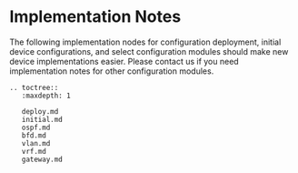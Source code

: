 # Implementation Notes

The following implementation nodes for configuration deployment, initial device configurations, and select configuration modules should make new device implementations easier. Please contact us if you need implementation notes for other configuration modules.

```eval_rst
.. toctree::
   :maxdepth: 1

   deploy.md
   initial.md
   ospf.md
   bfd.md
   vlan.md
   vrf.md
   gateway.md
```
